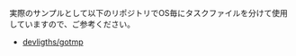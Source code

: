 実際のサンプルとして以下のリポジトリでOS毎にタスクファイルを分けて使用していますので、ご参考ください。

- [devligths/gotmp](https://github.com/devlights/gotmp)
